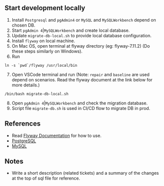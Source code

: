 ## Start development locally
1. Install `Postgresql` and `pgAdmin4` or `MySQL` and `MySQLWorkbench` depend on chosen DB.
2. Start `pgAdmin 4`|`MySQLWorkbench` and create local database.
3. Update `migrate-db-local.sh` to provide local database configuration.
4. Install `flyway` on local machine.
5. On Mac OS, open terminal at flyway directory (eg: flyway-7.11.2) (Do these steps similarly on Windows).
6. Run
```shell
ln -s `pwd`/flyway /usr/local/bin
```
7. Open VSCode terminal and run (Note: `repair` and `baseline` are used depend on scenarios. Read the flyway document at the link below for more details.)
```
/bin/bash migrate-db-local.sh
```
8. Open `pgAdmin 4`|`MySQLWorkbench` and check the migration database.
9. Script file `migrate-db.sh` is used in CI/CD flow to migrate DB in prod.

## References
- Read [Flyway Documentation](https://flywaydb.org/documentation/getstarted/) for how to use.
- [PostgreSQL](https://www.postgresql.org/docs/13/index.html)
- [MySQL](https://dev.mysql.com/doc/refman/8.0/en/)


## Notes
- Write a short description (related tickets) and a summary of the changes at the top of sql file for reference.
